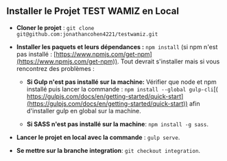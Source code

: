 ## Installer le Projet TEST WAMIZ en Local

 - **Cloner le projet** : `git clone git@github.com:jonathancohen4221/testwamiz.git`
 
 - **Installer les paquets et leurs dépendances :** `npm install` (si npm n'est pas installé : [https://www.npmjs.com/get-npm](https://www.npmjs.com/get-npm)). Tout devrait s'installer mais si vous rencontrez des problèmes : 
     - **Si Gulp n'est pas installé sur la machine:** Vérifier que node et npm installé puis lancer la commande : `npm install --global gulp-cli`[( https://gulpjs.com/docs/en/getting-started/quick-start](https://gulpjs.com/docs/en/getting-started/quick-start)) afin d'installer gulp en global sur la machine.
     
     - **Si SASS n'est pas installé sur la machine**: `npm install -g sass`.
 - **Lancer le projet en local avec la commande** : `gulp serve`.
 - **Se mettre sur la branche integration**: `git checkout integration`.
